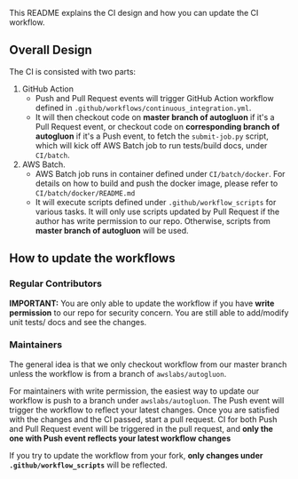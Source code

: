 This README explains the CI design and how you can update the CI workflow.

## Overall Design
The CI is consisted with two parts: 
1. GitHub Action
    * Push and Pull Request events will trigger GitHub Action workflow defined in `.github/workflows/continuous_integration.yml`.
    * It will then checkout code on **master branch of autogluon** if it's a Pull Request event, or checkout code on **corresponding branch of autogluon** if it's a Push event, to fetch the `submit-job.py` script, which will kick off AWS Batch job to run tests/build docs, under `CI/batch`.
2. AWS Batch.
    * AWS Batch job runs in container defined under `CI/batch/docker`.
    For details on how to build and push the docker image, please refer to `CI/batch/docker/README.md`
    * It will execute scripts defined under `.github/workflow_scripts` for various tasks.
    It will only use scripts updated by Pull Request if the author has write permission to our repo. Otherwise, scripts from **master branch of autogluon** will be used.

## How to update the workflows

### Regular Contributors
**IMPORTANT:** You are only able to update the workflow if you have **write permission** to our repo for security concern. You are still able to add/modify unit tests/ docs and see the changes.

### Maintainers
The general idea is that we only checkout workflow from our master branch unless the workflow is from a branch of `awslabs/autogluon`.

For maintainers with write permission, the easiest way to update our workflow is push to a branch under `awslabs/autogluon`.
The Push event will trigger the workflow to reflect your latest changes.
Once you are satisfied with the changes and the CI passed, start a pull request. CI for both Push and Pull Request event will be triggered in the pull request, and **only the one with Push event reflects your latest workflow changes**

If you try to update the workflow from your fork, **only changes under `.github/workflow_scripts`** will be reflected.
